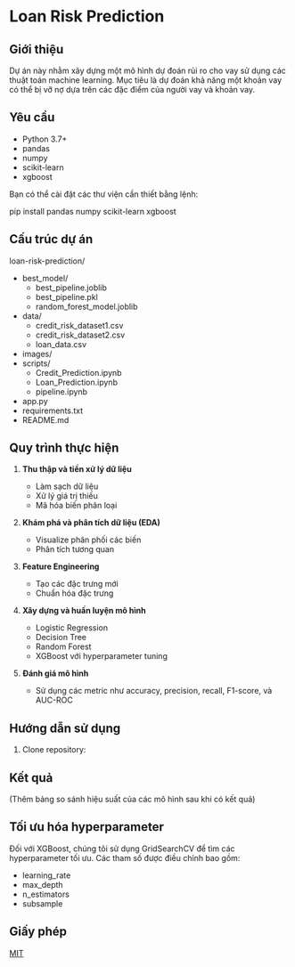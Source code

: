 # Loan Risk Prediction

## Giới thiệu
Dự án này nhằm xây dựng một mô hình dự đoán rủi ro cho vay sử dụng các thuật toán machine learning. Mục tiêu là dự đoán khả năng một khoản vay có thể bị vỡ nợ dựa trên các đặc điểm của người vay và khoản vay.

## Yêu cầu
- Python 3.7+
- pandas
- numpy
- scikit-learn
- xgboost

Bạn có thể cài đặt các thư viện cần thiết bằng lệnh:

pip install pandas numpy scikit-learn xgboost

## Cấu trúc dự án

loan-risk-prediction/
- best_model/
  - best_pipeline.joblib
  - best_pipeline.pkl
  - random_forest_model.joblib
- data/
  - credit_risk_dataset1.csv
  - credit_risk_dataset2.csv
  - loan_data.csv
- images/
- scripts/
  - Credit_Prediction.ipynb
  - Loan_Prediction.ipynb
  - pipeline.ipynb
- app.py
- requirements.txt
- README.md



## Quy trình thực hiện

1. **Thu thập và tiền xử lý dữ liệu**
   - Làm sạch dữ liệu
   - Xử lý giá trị thiếu
   - Mã hóa biến phân loại

2. **Khám phá và phân tích dữ liệu (EDA)**
   - Visualize phân phối các biến
   - Phân tích tương quan

3. **Feature Engineering**
   - Tạo các đặc trưng mới
   - Chuẩn hóa đặc trưng

4. **Xây dựng và huấn luyện mô hình**
   - Logistic Regression
   - Decision Tree
   - Random Forest
   - XGBoost với hyperparameter tuning

5. **Đánh giá mô hình**
   - Sử dụng các metric như accuracy, precision, recall, F1-score, và AUC-ROC

## Hướng dẫn sử dụng

1. Clone repository:

## Kết quả
(Thêm bảng so sánh hiệu suất của các mô hình sau khi có kết quả)

## Tối ưu hóa hyperparameter
Đối với XGBoost, chúng tôi sử dụng GridSearchCV để tìm các hyperparameter tối ưu. Các tham số được điều chỉnh bao gồm:
- learning_rate
- max_depth
- n_estimators
- subsample


## Giấy phép
[MIT](https://choosealicense.com/licenses/mit/)
